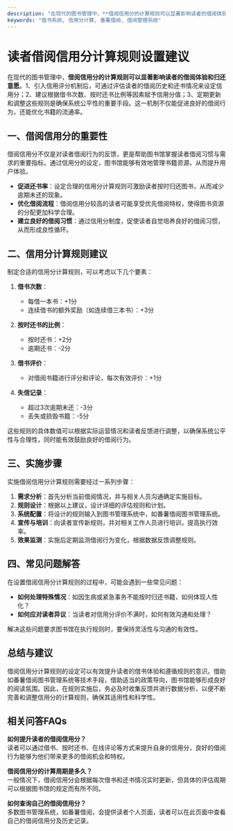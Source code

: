 ```yaml
---
description: "在现代的图书管理中，**借阅信用分的计算规则可以显著影响读者的借阅体验和归还意愿**。1、引入信用评分机制后，可通过评估读者的借阅历史和还书情况来设定信用分；2、建议根据借书次数、按时还书比例等因素赋予信用分值；3、定期更新和调整这些规则是确保系统公平性的重要手段。这一机制不仅能促进良好的借阅行为，还能优化书籍的流通率。"
keywords: "借书系统, 信用分计算, 番薯借阅, 借阅管理系统"
---
```

# 读者借阅信用分计算规则设置建议

在现代的图书管理中，**借阅信用分的计算规则可以显著影响读者的借阅体验和归还意愿**。1、引入信用评分机制后，可通过评估读者的借阅历史和还书情况来设定信用分；2、建议根据借书次数、按时还书比例等因素赋予信用分值；3、定期更新和调整这些规则是确保系统公平性的重要手段。这一机制不仅能促进良好的借阅行为，还能优化书籍的流通率。

## 一、借阅信用分的重要性

借阅信用分不仅是对读者借阅行为的反馈，更是帮助图书馆掌握读者借阅习惯与需求的重要指标。通过信用分的设定，图书馆能够有效地管理书籍资源，从而提升用户体验。

- **促进还书率**：设定合理的信用分计算规则可激励读者按时归还图书，从而减少逾期未还的现象。
- **优化借阅流程**：借阅信用分较高的读者可能享受优先借阅特权，使得图书资源的分配更加科学合理。
- **建立良好的借阅习惯**：通过信用分制度，促使读者自觉培养良好的借阅习惯，从而形成良性循环。

## 二、信用分计算规则建议

制定合适的信用分计算规则，可以考虑以下几个要素：

1. **借书次数**：
   - 每借一本书：+1分
   - 连续借书的额外奖励（如连续借三本书）：+3分
   
2. **按时还书的比例**：
   - 按时还书：+2分
   - 逾期还书：-2分

3. **借书评价**：
   - 对借阅书籍进行评分和评论，每次有效评价：+1分
   
4. **失信记录**：
   - 超过3次逾期未还：-3分
   - 丢失或损毁书籍：-5分

这些规则的具体数值可以根据实际运营情况和读者反馈进行调整，以确保系统公平性与合理性，同时能有效鼓励良好的借阅行为。

## 三、实施步骤

实施借阅信用分计算规则需要经过一系列步骤：

1. **需求分析**：首先分析当前借阅情况，并与相关人员沟通确定实施目标。
2. **规则设计**：根据以上建议，设计详细的评估规则和计划。
3. **系统配置**：将设计的规则输入到图书管理系统中，如番薯借阅图书管理系统。
4. **宣传与培训**：向读者宣传新规则，并对相关工作人员进行培训，提高执行效率。
5. **效果监测**：实施后定期监测借阅行为变化，根据数据反馈调整规则。

## 四、常见问题解答

在设置借阅信用分计算规则的过程中，可能会遇到一些常见问题：

- **如何处理特殊情况**：如因生病或紧急事务不能按时归还书籍，如何体现人性化？
- **如何应对读者异议**：当读者对信用分评价不满时，如何有效沟通和处理？

解决这些问题要求图书馆在执行规则时，要保持灵活性与沟通的有效性。

## 总结与建议

借阅信用分计算规则的设定可以有效提升读者的借书体验和遵循规则的意识。借助如番薯借阅图书管理系统等技术手段，借助适当的政策导向，图书馆能够形成良好的阅读氛围。因此，在规则实施后，务必及时收集反馈并进行数据分析，以便不断完善和调整信用分的计算规则，确保其适用性和科学性。

## 相关问答FAQs

**如何提升读者的借阅信用分？**  
读者可以通过借书、按时还书、在线评论等方式来提升自身的信用分，良好的借阅行为能够为他们带来更多的借阅机会和特权。

**借阅信用分的计算周期是多久？**  
一般情况下，借阅信用分会根据每次借书和还书情况实时更新，但具体的评估周期可以根据图书馆的规定而有所不同。

**如何查询自己的借阅信用分？**  
多数图书管理系统，如番薯借阅，会提供读者个人页面，读者可以在此页面中查看自己的借阅信用分及历史记录。
